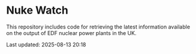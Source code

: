 # Nuke Watch

This repository includes code for retrieving the latest information available on the output of EDF nuclear power plants in the UK.

Last updated: 2025-08-13 20:18